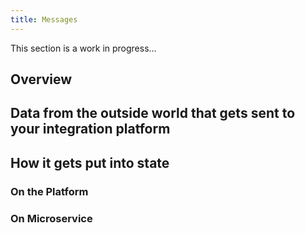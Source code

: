 ```yaml
---
title: Messages
---
```


<!-- TODO: @Jed -->

This section is a work in progress...

## Overview

## Data from the outside world that gets sent to your integration platform

## How it gets put into state

### On the Platform

### On Microservice
